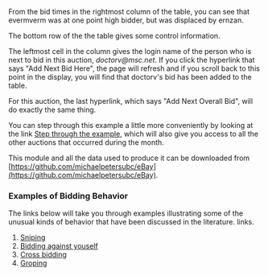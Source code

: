 From the bid times in the rightmost column of the table, you can see
that evermverm was at one point high bidder, but was displaced by
ernzan.

The bottom row of the the table gives some control information.

The leftmost cell in the column gives the login name of the person who
is next to bid in this auction, _doctorv@msc.net_. If you click the hyperlink that says
"Add Next Bid Here", the page will refresh and if you scroll back to
this point in the display, you will find that doctorv's bid has been
added to the table. 

For this auction, the last hyperlink, which says "Add Next Overall
Bid", will do exactly the same thing.

You can step through this example a little more conveniently by looking at the link [Step through the example](https://montoya.econ.ubc.ca/eBay/main), which will also give you access to all the other auctions that occurred during the month.

This module and all the data used to produce it can be downloaded from [https://github.com/michaelpetersubc/eBay](https://github.com/michaelpetersubc/eBay).
### Examples of Bidding Behavior

The links below will take you through examples illustrating some of the unusual kinds of behavior that
have been discussed in the literature. 
links.

1. [Sniping](sniping)
1. [Bidding against youself](against)
1. [Cross bidding](cross)
1. [Groping](groping)
